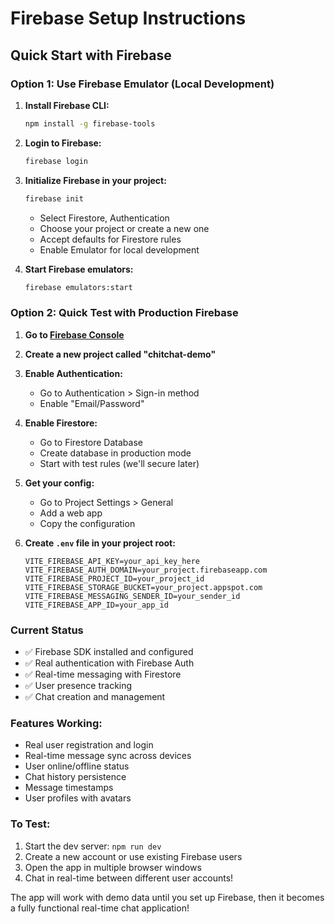 # Firebase Setup Instructions

## Quick Start with Firebase

### Option 1: Use Firebase Emulator (Local Development)

1. **Install Firebase CLI:**
   ```bash
   npm install -g firebase-tools
   ```

2. **Login to Firebase:**
   ```bash
   firebase login
   ```

3. **Initialize Firebase in your project:**
   ```bash
   firebase init
   ```
   - Select Firestore, Authentication
   - Choose your project or create a new one
   - Accept defaults for Firestore rules
   - Enable Emulator for local development

4. **Start Firebase emulators:**
   ```bash
   firebase emulators:start
   ```

### Option 2: Quick Test with Production Firebase

1. **Go to [Firebase Console](https://console.firebase.google.com)**
2. **Create a new project called "chitchat-demo"**
3. **Enable Authentication:**
   - Go to Authentication > Sign-in method
   - Enable "Email/Password"
4. **Enable Firestore:**
   - Go to Firestore Database
   - Create database in production mode
   - Start with test rules (we'll secure later)
5. **Get your config:**
   - Go to Project Settings > General
   - Add a web app
   - Copy the configuration

6. **Create `.env` file in your project root:**
   ```env
   VITE_FIREBASE_API_KEY=your_api_key_here
   VITE_FIREBASE_AUTH_DOMAIN=your_project.firebaseapp.com
   VITE_FIREBASE_PROJECT_ID=your_project_id
   VITE_FIREBASE_STORAGE_BUCKET=your_project.appspot.com
   VITE_FIREBASE_MESSAGING_SENDER_ID=your_sender_id
   VITE_FIREBASE_APP_ID=your_app_id
   ```

### Current Status
- ✅ Firebase SDK installed and configured
- ✅ Real authentication with Firebase Auth
- ✅ Real-time messaging with Firestore
- ✅ User presence tracking
- ✅ Chat creation and management

### Features Working:
- Real user registration and login
- Real-time message sync across devices
- User online/offline status
- Chat history persistence
- Message timestamps
- User profiles with avatars

### To Test:
1. Start the dev server: `npm run dev`
2. Create a new account or use existing Firebase users
3. Open the app in multiple browser windows
4. Chat in real-time between different user accounts!

The app will work with demo data until you set up Firebase, then it becomes a fully functional real-time chat application!
